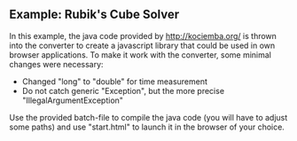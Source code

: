 ## Example: Rubik's Cube Solver

In this example, the java code provided by http://kociemba.org/ is thrown into
the converter to create a javascript library that could be used in own browser 
applications. 
To make it work with the converter, some minimal changes were necessary:
* Changed "long" to "double" for time measurement
* Do not catch generic "Exception", but the more precise "IllegalArgumentException" 

Use the provided batch-file to compile the java code (you will have to adjust some paths)
and use "start.html" to launch it in the browser of your choice.
